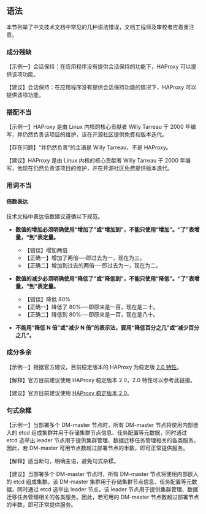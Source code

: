 ## 语法

本节列举了中文技术文档中常见的几种语法错误，文档工程师及审校者应着重注意。


### 成分残缺

【示例一】会话保持：在应用程序没有提供会话保持的功能下，HAProxy 可以提供该项功能。

【建议】会话保持：在应用程序没有提供会话保持功能的情况下，HAProxy 可以提供该项功能。

### 搭配不当

【示例一】HAProxy 是由 Linux 内核的核心贡献者 Willy Tarreau 于 2000 年编写，并仍然负责该项目的维护，该在开源社区提供免费和版本迭代。

【存在问题】“并仍然负责”的主语是 Willy Tarreau，不是 HAProxy。

【建议】HAProxy 是由 Linux 内核的核心贡献者 Willy Tarreau 于 2000 年编写，他现在仍然负责该项目的维护，并在开源社区免费提供版本迭代。

### 用词不当

#### 倍数表达

技术文档中表达倍数建议遵循以下规范。

- **数值的增加必须明确使用“增加了”或“增加到”，不能只使用“增加”。“了”表增量，“到”表定量。**

    - 【错误】增加两倍
    - 【正确一】增加了两倍──即过去为一，现在为三。
    - 【正确二】增加到过去的两倍──即过去为一，现在为二。

- **数值的减少必须明确使用“降低了”或“降低到”，不能只使用“降低”。“了”表增量，“到”表定量。**

    - 【错误】降低 80%
    - 【正确一】降低了 80%──即原来是一百，现在是二十。
    - 【正确二】降低到 80%──即原来是一百，现在是八十。

- **不能用“降低 N 倍”或“减少 N 倍”的表示法，要用“降低百分之几”或“减少百分之几”。**

### 成分多余

【示例一】根据官方建议，目前稳定版本的 HAProxy 为稳定版 [2.0 特性](https://www.haproxy.com/blog/haproxy-2-0-and-beyond/)。

【解释】官方目前建议使用 HAProxy 稳定版本 2.0，2.0 特性可以参考此链接。

【建议】官方目前建议使用 [HAProxy 稳定版本 2.0](https://www.haproxy.com/blog/haproxy-2-0-and-beyond/)。

### 句式杂糅

【示例一】当部署多个 DM-master 节点时，所有 DM-master 节点将使用内部嵌入的 etcd 组成集群并用于存储集群节点信息、任务配置等元数据，同时通过 etcd 选举出 leader 节点用于提供集群管理、数据迁移任务管理相关的各类服务。因此，若 DM-master 可用节点数超过部署节点的半数，即可正常提供服务。

【解释】适当断句，明确主语，避免句式杂糅。

【建议】当部署多个 DM-master 节点时，所有 DM-master 节点将使用内部嵌入的 etcd 组成集群。该 DM-master 集群用于存储集群节点信息、任务配置等元数据，同时通过 etcd 选举出 leader 节点。该 leader 节点用于提供集群管理、数据迁移任务管理相关的各类服务。因此，若可用的 DM-master 节点数超过部署节点的半数，即可正常提供服务。

